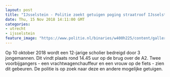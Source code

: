 ```yaml
---
layout: post
title: "IJsselstein - Politie zoekt getuigen poging straatroof IJsselstein"
date: Thu, 15 Nov 2018 14:11:00 GMT
categories: 
- utrecht 
- ijsselstein 
feature_image: "https://www.politie.nl/binaries/w400h225/content/gallery/politie/stockfotos/logos/politie-embleem.jpg"
---
```


Op 10 oktober 2018 wordt een 12-jarige scholier bedreigd door 3 jongemannen. Dit vindt plaats rond 14.45 uur op de brug over de A2. Twee voorbijgangers - een vrachtwagenchauffeur en een vrouw op de fiets - zien dit gebeuren. De politie is op zoek naar deze en andere mogelijke getuigen.
